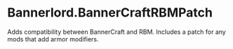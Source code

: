 # Bannerlord.BannerCraftRBMPatch

Adds compatibility between BannerCraft and RBM. Includes a patch for any mods that add armor modifiers.
